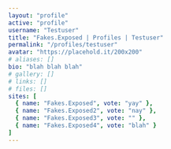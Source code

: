 ```yaml
---
layout: "profile"
active: "profile"
username: "Testuser"
title: "Fakes.Exposed | Profiles | Testuser"
permalink: "/profiles/testuser"
avatar: "https://placehold.it/200x200"
# aliases: []
bio: "blah blah blah"
# gallery: []
# links: []
# files: []
sites: [
  { name: "Fakes.Exposed", vote: "yay" },
  { name: "Fakes.Exposed2", vote: "nay" },
  { name: "Fakes.Exposed3", vote: "" },
  { name: "Fakes.Exposed4", vote: "blah" }
]
---
```

